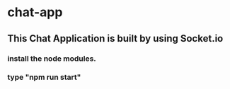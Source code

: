 # chat-app
## This Chat Application is built by using Socket.io
### install the node modules.
### type "npm run start"
